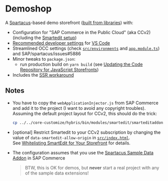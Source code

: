 # Demoshop

A [Spartacus][spartacus]-based demo storefront ([built from libraries][libraries]) with:

- Configuration for "SAP Commerce in the Public Cloud" (aka CCv2) (including the [Smartedit setup][smartedit])
- [Recommended developer settings][developer] for [VS Code][code]
- Streamlined OCC settings (check [`src/environments`](src/environments) and [`app.module.ts`](src/app/app.module.ts#L11-L16)) and SAP/spartacus/issues#5886
- Minor tweaks to `package.json`:
  - run production build on `yarn build` (see [Updating the Code Repository for JavaScript Storefronts][build])
- Includes the [SSR workaround][ssr]

[spartacus]: https://github.com/SAP/cloud-commerce-spartacus-storefront
[libraries]: https://sap.github.io/cloud-commerce-spartacus-storefront-docs/building-the-spartacus-storefront-from-libraries/
[developer]: https://sap.github.io/cloud-commerce-spartacus-storefront-docs/recommended-development-environment/
[code]: https://code.visualstudio.com/
[build]: https://help.sap.com/viewer/1be46286b36a4aa48205be5a96240672/SHIP/en-US/63577f67a67347bf9f4765a5385ead33.html
[smartedit]: https://sap.github.io/cloud-commerce-spartacus-storefront-docs/smartEdit-setup-instructions-for-spartacus/
[ssr]: https://sap.github.io/spartacus-docs/ssr-ccv2-issue-spartacus-version-2/

## Notes

- You have to copy the `webApplicationInjector.js` from SAP Commerce and add it to the project (I want to avoid any copyright troubles). Assuming the default project layout for CCv2, this should do the trick:

  ```bash
  cp ../../core-customize/hybris/bin/modules/smartedit/smarteditaddon/acceleratoraddon/web/webroot/_ui/shared/common/js/webApplicationInjector.js src/assets
  ```

- \[optional\] Restrict Smartedit to your CCv2 subscription by changing the value of `data-smartedit-allow-origin` in [`src/index.html`](src/index.html#L13). \
  See [Whitelisting SmartEdit for Your Storefront][whitelisting] for details.
- The configuration assumes that you use the [Spartacus Sample Data Addon][sample] in SAP Commerce
  > BTW, this is OK for demos, but **never** start a real project with any of the sample data extensions!

[whitelisting]: https://help.sap.com/viewer/86dd1373053a4c2da8f9885cc9fbe55d/latest/en-US/fb742b29cf3c4e81aac7c131c0441172.html
[sample]: https://sap.github.io/cloud-commerce-spartacus-storefront-docs/installing-sap-commerce-cloud/#installing-the-spartacus-sample-data-addon
